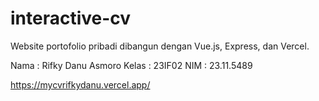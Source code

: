 # interactive-cv
Website portofolio pribadi dibangun dengan Vue.js, Express, dan Vercel.

Nama  : Rifky Danu Asmoro
Kelas : 23IF02
NIM   : 23.11.5489

https://mycvrifkydanu.vercel.app/
